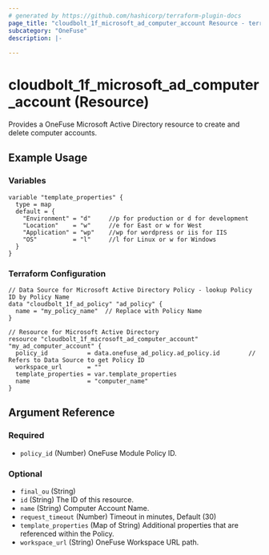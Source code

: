 ```yaml
---
# generated by https://github.com/hashicorp/terraform-plugin-docs
page_title: "cloudbolt_1f_microsoft_ad_computer_account Resource - terraform-provider-cloudbolt"
subcategory: "OneFuse"
description: |-
  
---
```


# cloudbolt_1f_microsoft_ad_computer_account (Resource)

Provides a OneFuse Microsoft Active Directory resource to create and delete computer accounts.

## Example Usage

### Variables
```hcl
variable "template_properties" {
  type = map
  default = {
    "Environment" = "d"     //p for production or d for development
    "Location"    = "w"     //e for East or w for West
    "Application" = "wp"    //wp for wordpress or iis for IIS
    "OS"          = "l"     //l for Linux or w for Windows
  }
}
```

### Terraform Configuration
```hcl
// Data Source for Microsoft Active Directory Policy - lookup Policy ID by Policy Name
data "cloudbolt_1f_ad_policy" "ad_policy" {
  name = "my_policy_name"  // Replace with Policy Name
}

// Resource for Microsoft Active Directory
resource "cloudbolt_1f_microsoft_ad_computer_account" "my_ad_computer_account" {
  policy_id           = data.onefuse_ad_policy.ad_policy.id        // Refers to Data Source to get Policy ID
  workspace_url       = ""
  template_properties = var.template_properties
  name                = "computer_name"
}
```

<!-- schema generated by tfplugindocs -->
## Argument Reference

### Required

- `policy_id` (Number) OneFuse Module Policy ID.

### Optional

- `final_ou` (String)
- `id` (String) The ID of this resource.
- `name` (String) Computer Account Name.
- `request_timeout` (Number) Timeout in minutes, Default (30)
- `template_properties` (Map of String) Additional properties that are referenced within the Policy.
- `workspace_url` (String) OneFuse Workspace URL path.


